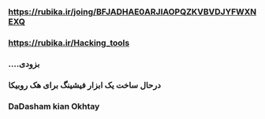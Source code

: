 ### https://rubika.ir/joing/BFJADHAE0ARJIAOPQZKVBVDJYFWXNEXQ

### https://rubika.ir/Hacking_tools

### ....بزودی

### درحال ساخت یک ابزار فیشینگ برای هک روبیکا

### DaDasham kian Okhtay 
